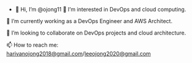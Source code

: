 - 👋 Hi, I’m @ojong11
👀 I’m interested in DevOps and cloud computing.

🌱 I’m currently working as a DevOps Engineer and AWS Architect.

💞️ I’m looking to collaborate on DevOps projects and cloud architecture.

📫 How to reach me: harivanojong2018@gmail.com/leeojong2020@gmail.com
